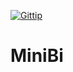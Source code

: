 [![Gittip
](http://img.shields.io/gratipay/altherlex.svg?style=flat)](http://gittip.com/altherlex)

# MiniBi

<script data-gratipay-username="altherlex" src="//gttp.co/v1.js">

Maker reports and charts easier for your application.

### Make your report/chart in 2 steps:
```html
1 - UNIVERSE: mount the query

2 - WIDGET: choose the columns (dimension and metric) and filters
```

## Screenshot
### Dashboard

<img src="https://lh6.googleusercontent.com/-fs7T7xIU0z8/VBtDqCThgGI/AAAAAAAACFU/on1mTJJ1FSs/w1278-h604-no/dashboard.jpg"></img>

## Tools

<a href="http://www.highcharts.com/">Highcharts</a>


This project rocks and uses MIT-LICENSE.
